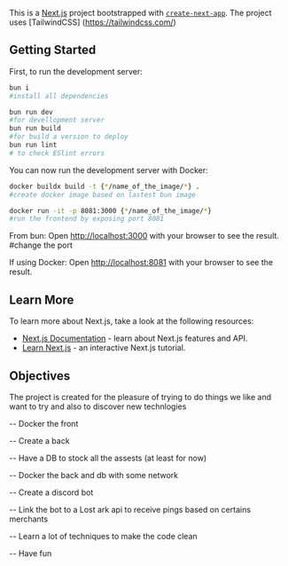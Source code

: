 This is a [Next.js](https://nextjs.org/) project bootstrapped with [`create-next-app`](https://github.com/vercel/next.js/tree/canary/packages/create-next-app).
The project uses [TailwindCSS] (https://tailwindcss.com/)

## Getting Started

First, to run the development server:

```bash
bun i
#install all dependencies

bun run dev
#for devellopment server
bun run build
#for build a version to deploy
bun run lint
# to check ESlint errors
```

You can now run the development server with Docker:

```bash
docker buildx build -t {*/name_of_the_image/*} .
#create docker image based on lastest bun image

docker run -it -p 8081:3000 {*/name_of_the_image/*}
#run the frontend by exposing port 8081
```

From bun:
Open [http://localhost:3000](http://localhost:3000) with your browser to see the result. #change the port

If using Docker:
Open [http://localhost:8081](http://localhost:8081) with your browser to see the result.

## Learn More

To learn more about Next.js, take a look at the following resources:

- [Next.js Documentation](https://nextjs.org/docs) - learn about Next.js features and API.
- [Learn Next.js](https://nextjs.org/learn) - an interactive Next.js tutorial.

## Objectives

The project is created for the pleasure of trying to do things we like and want to try and also to discover new technlogies

-- Docker the front

-- Create a back

-- Have a DB to stock all the assests (at least for now)

-- Docker the back and db with some network

-- Create a discord bot

-- Link the bot to a Lost ark api to receive pings based on certains merchants

-- Learn a lot of techniques to make the code clean

-- Have fun